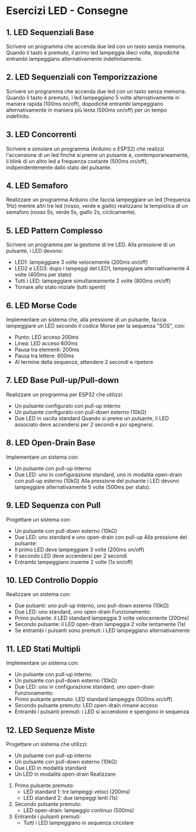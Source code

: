 
# Esercizi LED - Consegne

## 1. LED Sequenziali Base
Scrivere un programma che accenda due led con un tasto senza memoria. Quando il tasto è premuto, il primo led lampeggia dieci volte, dopodichè entrambi lampeggiano alternativamente indefinitamente.

## 2. LED Sequenziali con Temporizzazione
Scrivere un programma che accenda due led con un tasto senza memoria. Quando il tasto è premuto, i led lampeggiano 5 volte alternativamente in maniera rapida (100ms on/off), dopodichè entrambi lampeggiano alternativamente in maniera più lenta (500ms on/off) per un tempo indefinito.

## 3. LED Concorrenti
Scrivere e simulare un programma (Arduino o ESP32) che realizzi l'accensione di un led finché si preme un pulsante e, contemporaneamente, il blink di un altro led a frequenza costante (500ms on/off), indipendentemente dallo stato del pulsante.

## 4. LED Semaforo
Realizzare un programma Arduino che faccia lampeggiare un led (frequenza 1Hz) mentre altri tre led (rosso, verde e giallo) realizzano la tempistica di un semaforo (rosso 5s, verde 5s, giallo 2s, ciclicamente).

## 5. LED Pattern Complesso
Scrivere un programma per la gestione di tre LED. Alla pressione di un pulsante, i LED devono:
- LED1: lampeggiare 3 volte velocemente (200ms on/off)
- LED2 e LED3: dopo i lampeggi del LED1, lampeggiare alternativamente 4 volte (400ms per stato)
- Tutti i LED: lampeggiare simultaneamente 2 volte (800ms on/off)
- Tornare allo stato iniziale (tutti spenti)

## 6. LED Morse Code
Implementare un sistema che, alla pressione di un pulsante, faccia lampeggiare un LED secondo il codice Morse per la sequenza "SOS", con:
- Punto: LED acceso 200ms
- Linea: LED acceso 600ms
- Pausa tra elementi: 200ms
- Pausa tra lettere: 600ms
- Al termine della sequenza, attendere 2 secondi e ripetere

## 7. LED Base Pull-up/Pull-down
Realizzare un programma per ESP32 che utilizzi:
- Un pulsante configurato con pull-up interno
- Un pulsante configurato con pull-down esterno (10kΩ)
- Due LED in uscita standard
Quando si preme un pulsante, il LED associato deve accendersi per 2 secondi e poi spegnersi.

## 8. LED Open-Drain Base
Implementare un sistema con:
- Un pulsante con pull-up interno
- Due LED: uno in configurazione standard, uno in modalità open-drain con pull-up esterno (10kΩ)
Alla pressione del pulsante i LED devono lampeggiare alternativamente 5 volte (500ms per stato).

## 9. LED Sequenza con Pull
Progettare un sistema con:
- Un pulsante con pull-down esterno (10kΩ)
- Due LED: uno standard e uno open-drain con pull-up
Alla pressione del pulsante:
- Il primo LED deve lampeggiare 3 volte (200ms on/off)
- Il secondo LED deve accendersi per 2 secondi
- Entrambi lampeggiano insieme 2 volte (1s on/off)

## 10. LED Controllo Doppio
Realizzare un sistema con:
- Due pulsanti: uno pull-up interno, uno pull-down esterno (10kΩ)
- Due LED: uno standard, uno open-drain
Funzionamento:
- Primo pulsante: il LED standard lampeggia 3 volte velocemente (200ms)
- Secondo pulsante: il LED open-drain lampeggia 2 volte lentamente (1s)
- Se entrambi i pulsanti sono premuti: i LED lampeggiano alternativamente

## 11. LED Stati Multipli
Implementare un sistema con:
- Un pulsante con pull-up interno
- Un pulsante con pull-down esterno (10kΩ)
- Due LED: uno in configurazione standard, uno open-drain
Funzionamento:
- Primo pulsante premuto: LED standard lampeggia (500ms on/off)
- Secondo pulsante premuto: LED open-drain rimane acceso
- Entrambi i pulsanti premuti: i LED si accendono e spengono in sequenza

## 12. LED Sequenze Miste
Progettare un sistema che utilizzi:
- Un pulsante con pull-up interno
- Un pulsante con pull-down esterno (10kΩ)
- Due LED in modalità standard
- Un LED in modalità open-drain
Realizzare:
1. Primo pulsante premuto:
   - LED standard 1: tre lampeggi veloci (200ms)
   - LED standard 2: due lampeggi lenti (1s)
2. Secondo pulsante premuto:
   - LED open-drain: lampeggio continuo (500ms)
3. Entrambi i pulsanti premuti:
   - Tutti i LED lampeggiano in sequenza circolare
